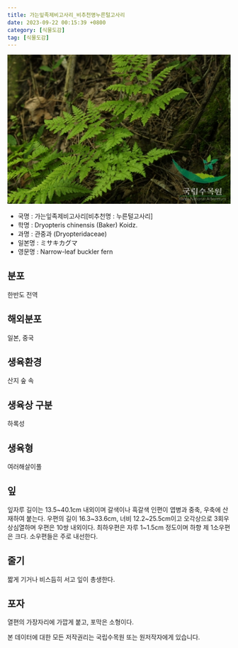 ```yaml
---
title: 가는잎족제비고사리_비추천명누른털고사리
date: 2023-09-22 00:15:39 +0800
category: [식물도감]
tag: [식물도감]
---
```




![가는잎족제비고사리[비추천명 : 누른털고사리]](/assets/img/fileUpload/plants/basic/Dryopteridaceae/Dryopteris/3616/1_th2.JPG)
- 국명 : 가는잎족제비고사리[비추천명 : 누른털고사리]
- 학명 : Dryopteris chinensis (Baker) Koidz.
- 과명 : 관중과 (Dryopteridaceae)
- 일본명 : ミサキカグマ
- 영문명 : Narrow-leaf buckler fern


## 분포
한반도 전역
## 해외분포
일본, 중국
## 생육환경
산지 숲 속
## 생육상 구분
하록성
## 생육형
여러해살이풀
## 잎
잎자루 길이는 13.5~40.1cm 내외이며 갈색이나 흑갈색 인편이 엽병과 중축, 우축에 산재하여 붙는다. 우편의 길이 16.3~33.6cm, 너비 12.2~25.5cm이고 오각상으로 3회우상심열하며 우편은 10쌍 내외이다. 최하우편은 자루 1~1.5cm 정도이며 하향 제 1소우편은 크다. 소우편들은 주로 내선한다.
## 줄기
짧게 기거나 비스듬히 서고 잎이 총생한다.
## 포자
열편의 가장자리에 가깝게 붙고, 포막은 소형이다.






본 데이터에 대한 모든 저작권리는 국립수목원 또는 원저작자에게 있습니다.
